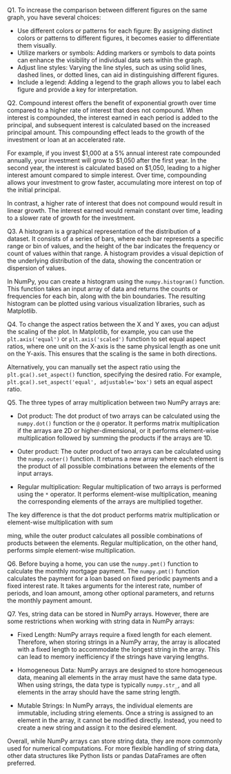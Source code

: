 Q1. To increase the comparison between different figures on the same graph, you have several choices:

- Use different colors or patterns for each figure: By assigning distinct colors or patterns to different figures, it becomes easier to differentiate them visually.
- Utilize markers or symbols: Adding markers or symbols to data points can enhance the visibility of individual data sets within the graph.
- Adjust line styles: Varying the line styles, such as using solid lines, dashed lines, or dotted lines, can aid in distinguishing different figures.
- Include a legend: Adding a legend to the graph allows you to label each figure and provide a key for interpretation.

Q2. Compound interest offers the benefit of exponential growth over time compared to a higher rate of interest that does not compound. When interest is compounded, the interest earned in each period is added to the principal, and subsequent interest is calculated based on the increased principal amount. This compounding effect leads to the growth of the investment or loan at an accelerated rate.

For example, if you invest $1,000 at a 5% annual interest rate compounded annually, your investment will grow to $1,050 after the first year. In the second year, the interest is calculated based on $1,050, leading to a higher interest amount compared to simple interest. Over time, compounding allows your investment to grow faster, accumulating more interest on top of the initial principal.

In contrast, a higher rate of interest that does not compound would result in linear growth. The interest earned would remain constant over time, leading to a slower rate of growth for the investment.

Q3. A histogram is a graphical representation of the distribution of a dataset. It consists of a series of bars, where each bar represents a specific range or bin of values, and the height of the bar indicates the frequency or count of values within that range. A histogram provides a visual depiction of the underlying distribution of the data, showing the concentration or dispersion of values.

In NumPy, you can create a histogram using the `numpy.histogram()` function. This function takes an input array of data and returns the counts or frequencies for each bin, along with the bin boundaries. The resulting histogram can be plotted using various visualization libraries, such as Matplotlib.

Q4. To change the aspect ratios between the X and Y axes, you can adjust the scaling of the plot. In Matplotlib, for example, you can use the `plt.axis('equal')` or `plt.axis('scaled')` function to set equal aspect ratios, where one unit on the X-axis is the same physical length as one unit on the Y-axis. This ensures that the scaling is the same in both directions.

Alternatively, you can manually set the aspect ratio using the `plt.gca().set_aspect()` function, specifying the desired ratio. For example, `plt.gca().set_aspect('equal', adjustable='box')` sets an equal aspect ratio.

Q5. The three types of array multiplication between two NumPy arrays are:

- Dot product: The dot product of two arrays can be calculated using the `numpy.dot()` function or the `@` operator. It performs matrix multiplication if the arrays are 2D or higher-dimensional, or it performs element-wise multiplication followed by summing the products if the arrays are 1D.

- Outer product: The outer product of two arrays can be calculated using the `numpy.outer()` function. It returns a new array where each element is the product of all possible combinations between the elements of the input arrays.

- Regular multiplication: Regular multiplication of two arrays is performed using the `*` operator. It performs element-wise multiplication, meaning the corresponding elements of the arrays are multiplied together.

The key difference is that the dot product performs matrix multiplication or element-wise multiplication with sum

ming, while the outer product calculates all possible combinations of products between the elements. Regular multiplication, on the other hand, performs simple element-wise multiplication.

Q6. Before buying a home, you can use the `numpy.pmt()` function to calculate the monthly mortgage payment. The `numpy.pmt()` function calculates the payment for a loan based on fixed periodic payments and a fixed interest rate. It takes arguments for the interest rate, number of periods, and loan amount, among other optional parameters, and returns the monthly payment amount.

Q7. Yes, string data can be stored in NumPy arrays. However, there are some restrictions when working with string data in NumPy arrays:

- Fixed Length: NumPy arrays require a fixed length for each element. Therefore, when storing strings in a NumPy array, the array is allocated with a fixed length to accommodate the longest string in the array. This can lead to memory inefficiency if the strings have varying lengths.

- Homogeneous Data: NumPy arrays are designed to store homogeneous data, meaning all elements in the array must have the same data type. When using strings, the data type is typically `numpy.str_`, and all elements in the array should have the same string length.

- Mutable Strings: In NumPy arrays, the individual elements are immutable, including string elements. Once a string is assigned to an element in the array, it cannot be modified directly. Instead, you need to create a new string and assign it to the desired element.

Overall, while NumPy arrays can store string data, they are more commonly used for numerical computations. For more flexible handling of string data, other data structures like Python lists or pandas DataFrames are often preferred.